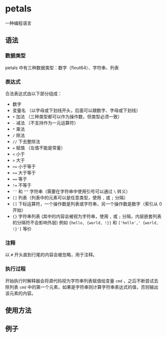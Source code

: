 # petals

  一种编程语言

## 语法

### 数据类型

petals 中有三种数据类型：数字（flout64）、字符串、列表

### 表达式

合法表达式由以下部分组成：

- 数字
- 变量名 （以字母或下划线开头，后面可以跟数字、字母或下划线）
- `+` 加法 （三种类型都可以作为操作数，但类型必须一致）
- `-` 减法 （不支持作为一元运算符）
- `*` 乘法
- `/` 除法
- `//` 下去整除法
- `=` 赋值 （左值不能是常量）
- `<` 小于
- `>` 大于
- `<=` 小于等于
- `>=` 大于等于
- `==` 等于
- `!=` 不等于
- `''` 和 `""` 字符串（需要在字符串中使用引号可以通过 `\` 转义）
- `[]` 列表（列表中的元素可以是任意类型，使用 `,` 或 `;` 分隔）
- `[]` 下标运算符，一个操作数是列表或字符串，另一个操作数是数字（索引从 0 开始）
- `{}` 字符串列表 (其中的内容会被视为字符串，使用 `,` 或 `;` 分隔，内层嵌套列表的分隔符不会影响外层) 例如 `{hello, {world, !}}` 和 `['hello',' {world, !}']` 等价

### 注释

以 `#` 开头直到行尾的内容会被忽略，用于注释。

### 执行过程

开始执行时解释器会将源代码视为字符串列表赋值给变量 `cmd` ，之后不断尝试去除列表 `cmd` 中的第一个元素，如果是字符串则计算字符串表达式的值，否则输出该元素的内容。

## 使用方法

## 例子



